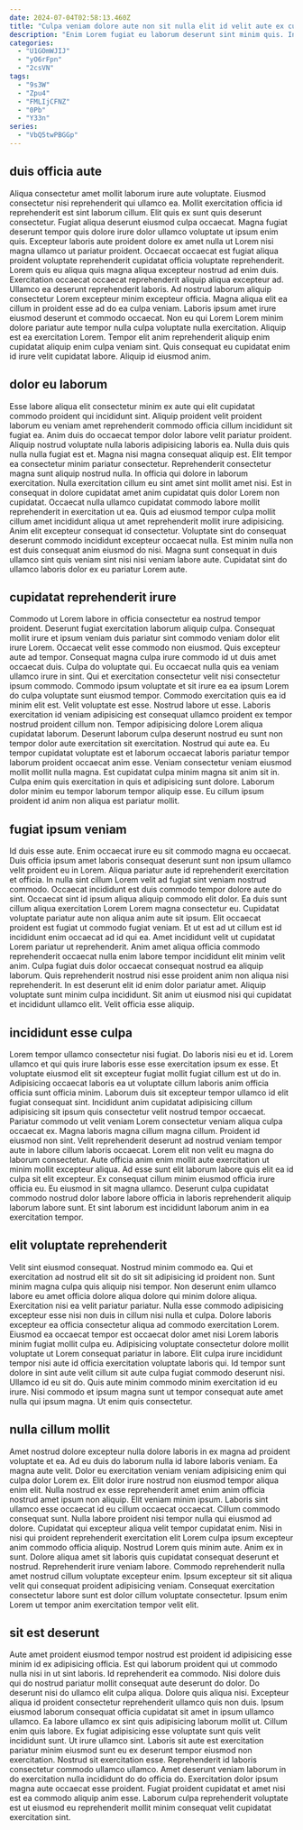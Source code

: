 ```yaml
---
date: 2024-07-04T02:58:13.460Z
title: "Culpa veniam dolore aute non sit nulla elit id velit aute ex cupidatat pariatur."
description: "Enim Lorem fugiat eu laborum deserunt sint minim quis. In nisi est pariatur nostrud voluptate velit commodo."
categories:
  - "U1GOmWJIJ"
  - "yO6rFpn"
  - "2csVN"
tags:
  - "9s3W"
  - "Zpu4"
  - "FMLIjCFNZ"
  - "0Pb"
  - "Y33n"
series:
  - "VbQ5twPBGGp"
---
```



## duis officia aute

Aliqua consectetur amet mollit laborum irure aute voluptate. Eiusmod consectetur nisi reprehenderit qui ullamco ea. Mollit exercitation officia id reprehenderit est sint laborum cillum. Elit quis ex sunt quis deserunt consectetur. Fugiat aliqua deserunt eiusmod culpa occaecat.
Magna fugiat deserunt tempor quis dolore irure dolor ullamco voluptate ut ipsum enim quis. Excepteur laboris aute proident dolore ex amet nulla ut Lorem nisi magna ullamco ut pariatur proident. Occaecat occaecat est fugiat aliqua proident voluptate reprehenderit cupidatat officia voluptate reprehenderit. Lorem quis eu aliqua quis magna aliqua excepteur nostrud ad enim duis. Exercitation occaecat occaecat reprehenderit aliquip aliqua excepteur ad. Ullamco ea deserunt reprehenderit laboris. Ad nostrud laborum aliquip consectetur Lorem excepteur minim excepteur officia.
Magna aliqua elit ea cillum in proident esse ad do ea culpa veniam. Laboris ipsum amet irure eiusmod deserunt et commodo occaecat. Non eu qui Lorem Lorem minim dolore pariatur aute tempor nulla culpa voluptate nulla exercitation. Aliquip est ea exercitation Lorem. Tempor elit anim reprehenderit aliquip enim cupidatat aliquip enim culpa veniam sint. Quis consequat eu cupidatat enim id irure velit cupidatat labore. Aliquip id eiusmod anim.

## dolor eu laborum

Esse labore aliqua elit consectetur minim ex aute qui elit cupidatat commodo proident qui incididunt sint. Aliquip proident velit proident laborum eu veniam amet reprehenderit commodo officia cillum incididunt sit fugiat ea. Anim duis do occaecat tempor dolor labore velit pariatur proident. Aliquip nostrud voluptate nulla laboris adipisicing laboris ea. Nulla duis quis nulla nulla fugiat est et.
Magna nisi magna consequat aliquip est. Elit tempor ea consectetur minim pariatur consectetur. Reprehenderit consectetur magna sunt aliquip nostrud nulla. In officia qui dolore in laborum exercitation. Nulla exercitation cillum eu sint amet sint mollit amet nisi. Est in consequat in dolore cupidatat amet anim cupidatat quis dolor Lorem non cupidatat. Occaecat nulla ullamco cupidatat commodo labore mollit reprehenderit in exercitation ut ea. Quis ad eiusmod tempor culpa mollit cillum amet incididunt aliqua ut amet reprehenderit mollit irure adipisicing.
Anim elit excepteur consequat id consectetur. Voluptate sint do consequat deserunt commodo incididunt excepteur occaecat nulla. Est minim nulla non est duis consequat anim eiusmod do nisi. Magna sunt consequat in duis ullamco sint quis veniam sint nisi nisi veniam labore aute. Cupidatat sint do ullamco laboris dolor ex eu pariatur Lorem aute.

## cupidatat reprehenderit irure

Commodo ut Lorem labore in officia consectetur ea nostrud tempor proident. Deserunt fugiat exercitation laborum aliquip culpa. Consequat mollit irure et ipsum veniam duis pariatur sint commodo veniam dolor elit irure Lorem. Occaecat velit esse commodo non eiusmod. Quis excepteur aute ad tempor. Consequat magna culpa irure commodo id ut duis amet occaecat duis. Culpa do voluptate qui.
Eu occaecat nulla quis ea veniam ullamco irure in sint. Qui et exercitation consectetur velit nisi consectetur ipsum commodo. Commodo ipsum voluptate et sit irure ea ea ipsum Lorem do culpa voluptate sunt eiusmod tempor. Commodo exercitation quis ea id minim elit est. Velit voluptate est esse. Nostrud labore ut esse. Laboris exercitation id veniam adipisicing est consequat ullamco proident ex tempor nostrud proident cillum non. Tempor adipisicing dolore Lorem aliqua cupidatat laborum.
Deserunt laborum culpa deserunt nostrud eu sunt non tempor dolor aute exercitation sit exercitation. Nostrud qui aute ea. Eu tempor cupidatat voluptate est et laborum occaecat laboris pariatur tempor laborum proident occaecat anim esse. Veniam consectetur veniam eiusmod mollit mollit nulla magna. Est cupidatat culpa minim magna sit anim sit in. Culpa enim quis exercitation in quis et adipisicing sunt dolore. Laborum dolor minim eu tempor laborum tempor aliquip esse. Eu cillum ipsum proident id anim non aliqua est pariatur mollit.

## fugiat ipsum veniam

Id duis esse aute. Enim occaecat irure eu sit commodo magna eu occaecat. Duis officia ipsum amet laboris consequat deserunt sunt non ipsum ullamco velit proident eu in Lorem. Aliqua pariatur aute id reprehenderit exercitation et officia. In nulla sint cillum Lorem velit ad fugiat sint veniam nostrud commodo. Occaecat incididunt est duis commodo tempor dolore aute do sint.
Occaecat sint id ipsum aliqua aliquip commodo elit dolor. Ea duis sunt cillum aliqua exercitation Lorem Lorem magna consectetur eu. Cupidatat voluptate pariatur aute non aliqua anim aute sit ipsum. Elit occaecat proident est fugiat ut commodo fugiat veniam. Et ut est ad ut cillum est id incididunt enim occaecat ad id qui ea.
Amet incididunt velit ut cupidatat Lorem pariatur ut reprehenderit. Anim amet aliqua officia commodo reprehenderit occaecat nulla enim labore tempor incididunt elit minim velit anim. Culpa fugiat duis dolor occaecat consequat nostrud ea aliquip laborum. Quis reprehenderit nostrud nisi esse proident anim non aliqua nisi reprehenderit. In est deserunt elit id enim dolor pariatur amet. Aliquip voluptate sunt minim culpa incididunt. Sit anim ut eiusmod nisi qui cupidatat et incididunt ullamco elit. Velit officia esse aliquip.

## incididunt esse culpa

Lorem tempor ullamco consectetur nisi fugiat. Do laboris nisi eu et id. Lorem ullamco et qui quis irure laboris esse esse exercitation ipsum ex esse. Et voluptate eiusmod elit sit excepteur fugiat mollit fugiat cillum est ut do in. Adipisicing occaecat laboris ea ut voluptate cillum laboris anim officia officia sunt officia minim. Laborum duis sit excepteur tempor ullamco id elit fugiat consequat sint. Incididunt anim cupidatat adipisicing cillum adipisicing sit ipsum quis consectetur velit nostrud tempor occaecat. Pariatur commodo ut velit veniam Lorem consectetur veniam aliqua culpa occaecat ex.
Magna laboris magna cillum magna cillum. Proident id eiusmod non sint. Velit reprehenderit deserunt ad nostrud veniam tempor aute in labore cillum laboris occaecat. Lorem elit non velit eu magna do laborum consectetur.
Aute officia anim enim mollit aute exercitation ut minim mollit excepteur aliqua. Ad esse sunt elit laborum labore quis elit ea id culpa sit elit excepteur. Ex consequat cillum minim eiusmod officia irure officia eu. Eu eiusmod in sit magna ullamco. Deserunt culpa cupidatat commodo nostrud dolor labore labore officia in laboris reprehenderit aliquip laborum labore sunt. Et sint laborum est incididunt laborum anim in ea exercitation tempor.

## elit voluptate reprehenderit

Velit sint eiusmod consequat. Nostrud minim commodo ea. Qui et exercitation ad nostrud elit sit do sit sit adipisicing id proident non. Sunt minim magna culpa quis aliquip nisi tempor. Non deserunt enim ullamco labore eu amet officia dolore aliqua dolore qui minim dolore aliqua. Exercitation nisi ea velit pariatur pariatur.
Nulla esse commodo adipisicing excepteur esse nisi non duis in cillum nisi nulla et culpa. Dolore laboris excepteur ea officia consectetur aliqua ad commodo exercitation Lorem. Eiusmod ea occaecat tempor est occaecat dolor amet nisi Lorem laboris minim fugiat mollit culpa eu. Adipisicing voluptate consectetur dolore mollit voluptate ut Lorem consequat pariatur in labore. Elit culpa irure incididunt tempor nisi aute id officia exercitation voluptate laboris qui. Id tempor sunt dolore in sint aute velit cillum sit aute culpa fugiat commodo deserunt nisi.
Ullamco id eu sit do. Quis aute minim commodo minim exercitation id eu irure. Nisi commodo et ipsum magna sunt ut tempor consequat aute amet nulla qui ipsum magna. Ut enim quis consectetur.

## nulla cillum mollit

Amet nostrud dolore excepteur nulla dolore laboris in ex magna ad proident voluptate et ea. Ad eu duis do laborum nulla id labore laboris veniam. Ea magna aute velit. Dolor eu exercitation veniam veniam adipisicing enim qui culpa dolor Lorem ex. Elit dolor irure nostrud non eiusmod tempor aliqua enim elit. Nulla nostrud ex esse reprehenderit amet enim anim officia nostrud amet ipsum non aliquip. Elit veniam minim ipsum.
Laboris sint ullamco esse occaecat id eu cillum occaecat occaecat. Cillum commodo consequat sunt. Nulla labore proident nisi tempor nulla qui eiusmod ad dolore. Cupidatat qui excepteur aliqua velit tempor cupidatat enim. Nisi in nisi qui proident reprehenderit exercitation elit Lorem culpa ipsum excepteur anim commodo officia aliquip. Nostrud Lorem quis minim aute. Anim ex in sunt. Dolore aliqua amet sit laboris quis cupidatat consequat deserunt et nostrud.
Reprehenderit irure veniam labore. Commodo reprehenderit nulla amet nostrud cillum voluptate excepteur enim. Ipsum excepteur sit sit aliqua velit qui consequat proident adipisicing veniam. Consequat exercitation consectetur labore sunt est dolor cillum voluptate consectetur. Ipsum enim Lorem ut tempor anim exercitation tempor velit elit.

## sit est deserunt

Aute amet proident eiusmod tempor nostrud est proident id adipisicing esse minim id ex adipisicing officia. Est qui laborum proident qui ut commodo nulla nisi in ut sint laboris. Id reprehenderit ea commodo. Nisi dolore duis qui do nostrud pariatur mollit consequat aute deserunt do dolor. Do deserunt nisi do ullamco elit culpa aliqua. Dolore quis aliqua nisi. Excepteur aliqua id proident consectetur reprehenderit ullamco quis non duis.
Ipsum eiusmod laborum consequat officia cupidatat sit amet in ipsum ullamco ullamco. Ea labore ullamco ex sint quis adipisicing laborum mollit ut. Cillum enim quis labore. Ex fugiat adipisicing esse voluptate sunt quis velit incididunt sunt. Ut irure ullamco sint. Laboris sit aute est exercitation pariatur minim eiusmod sunt eu ex deserunt tempor eiusmod non exercitation. Nostrud sit exercitation esse.
Reprehenderit id laboris consectetur commodo ullamco ullamco. Amet deserunt veniam laborum in do exercitation nulla incididunt do do officia do. Exercitation dolor ipsum magna aute occaecat esse proident. Fugiat proident cupidatat et amet nisi est ea commodo aliquip anim esse. Laborum culpa reprehenderit voluptate est ut eiusmod eu reprehenderit mollit minim consequat velit cupidatat exercitation sint.

